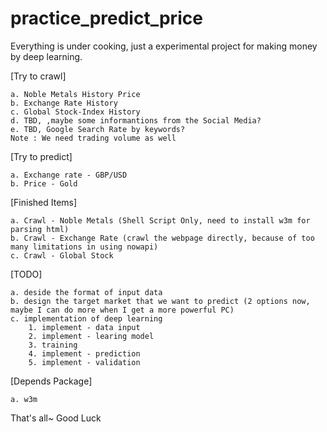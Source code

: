 # practice_predict_price

Everything is under cooking, just a experimental project for making money by deep learning.

[Try to crawl]

	a. Noble Metals History Price
	b. Exchange Rate History
	c. Global Stock-Index History
	d. TBD, ,maybe some informantions from the Social Media?
	e. TBD, Google Search Rate by keywords?
	Note : We need trading volume as well

[Try to predict]

	a. Exchange rate - GBP/USD
	b. Price - Gold

[Finished Items]

	a. Crawl - Noble Metals (Shell Script Only, need to install w3m for parsing html)
	b. Crawl - Exchange Rate (crawl the webpage directly, because of too many limitations in using nowapi)
	c. Crawl - Global Stock

[TODO]

	a. deside the format of input data
	b. design the target market that we want to predict (2 options now, maybe I can do more when I get a more powerful PC)
	c. implementation of deep learning
		1. implement - data input
		2. implement - learing model
		3. training
		4. implement - prediction
		5. implement - validation

[Depends Package]

    a. w3m

That's all~ Good Luck
